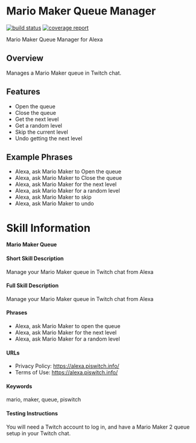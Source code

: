 # Mario Maker Queue Manager

[![build status](https://git.cssnr.com/shane/alexa-maker-queue/badges/master/build.svg)](https://git.cssnr.com/shane/alexa-maker-queue/commits/master) [![coverage report](https://git.cssnr.com/shane/alexa-maker-queue/badges/master/coverage.svg)](https://git.cssnr.com/shane/alexa-maker-queue/commits/master)

Mario Maker Queue Manager for Alexa

## Overview

Manages a Mario Maker queue in Twitch chat.

## Features

- Open the queue
- Close the queue
- Get the next level
- Get a random level
- Skip the current level
- Undo getting the next level

## Example Phrases

- Alexa, ask Mario Maker to Open the queue
- Alexa, ask Mario Maker to Close the queue
- Alexa, ask Mario Maker for the next level
- Alexa, ask Mario Maker for a random level
- Alexa, ask Mario Maker to skip
- Alexa, ask Mario Maker to undo

# Skill Information

**Mario Maker Queue**

#### Short Skill Description

Manage your Mario Maker queue in Twitch chat from Alexa

#### Full Skill Description

Manage your Mario Maker queue in Twitch chat from Alexa

#### Phrases

- Alexa, ask Mario Maker to open the queue
- Alexa, ask Mario Maker for the next level
- Alexa, ask Mario Maker for a random level

#### URLs

- Privacy Policy: https://alexa.piswitch.info/
- Terms of Use: https://alexa.piswitch.info/

#### Keywords

mario, maker, queue, piswitch

#### Testing Instructions

You will need a Twitch account to log in, and have a Mario Maker 2 queue setup in your Twitch chat.
